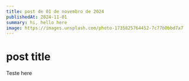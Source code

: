 ```yaml
---
title: post de 01 de novembro de 2024
publishedAt: 2024-11-01
summary: hi, hello here
image: https://images.unsplash.com/photo-1735825764452-7c77b0bbd7a7
---
```


# post title

Teste here